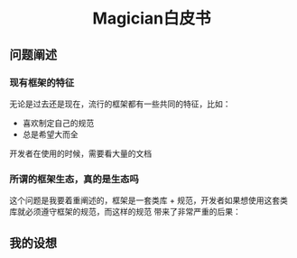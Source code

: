 <h1 align="center">Magician白皮书</h1>

## 问题阐述

### 现有框架的特征

无论是过去还是现在，流行的框架都有一些共同的特征，比如：

- 喜欢制定自己的规范
- 总是希望大而全

开发者在使用的时候，需要看大量的文档

### 所谓的框架生态，真的是生态吗

这个问题是我要着重阐述的，框架是一套类库 + 规范，开发者如果想使用这套类库就必须遵守框架的规范，而这样的规范 带来了非常严重的后果：

## 我的设想

